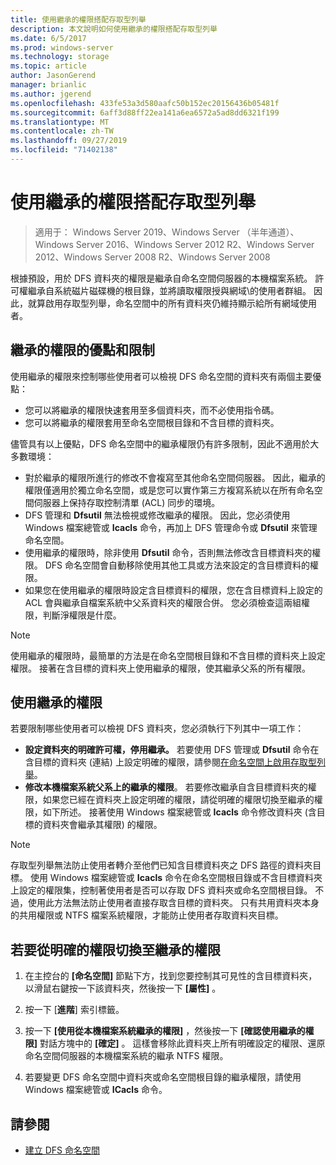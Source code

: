 ```yaml
---
title: 使用繼承的權限搭配存取型列舉
description: 本文說明如何使用繼承的權限搭配存取型列舉
ms.date: 6/5/2017
ms.prod: windows-server
ms.technology: storage
ms.topic: article
author: JasonGerend
manager: brianlic
ms.author: jgerend
ms.openlocfilehash: 433fe53a3d580aafc50b152ec20156436b05481f
ms.sourcegitcommit: 6aff3d88ff22ea141a6ea6572a5ad8dd6321f199
ms.translationtype: MT
ms.contentlocale: zh-TW
ms.lasthandoff: 09/27/2019
ms.locfileid: "71402138"
---
```

# <a name="using-inherited-permissions-with-access-based-enumeration"></a>使用繼承的權限搭配存取型列舉

> 適用于： Windows Server 2019、Windows Server （半年通道）、Windows Server 2016、Windows Server 2012 R2、Windows Server 2012、Windows Server 2008 R2、Windows Server 2008

根據預設，用於 DFS 資料夾的權限是繼承自命名空間伺服器的本機檔案系統。 許可權繼承自系統磁片磁碟機的根目錄，並將讀取權限授與網域\\的使用者群組。 因此，就算啟用存取型列舉，命名空間中的所有資料夾仍維持顯示給所有網域使用者。

## <a name="advantages-and-limitations-of-inherited-permissions"></a>繼承的權限的優點和限制

使用繼承的權限來控制哪些使用者可以檢視 DFS 命名空間的資料夾有兩個主要優點：

-   您可以將繼承的權限快速套用至多個資料夾，而不必使用指令碼。
-   您可以將繼承的權限套用至命名空間根目錄和不含目標的資料夾。

儘管具有以上優點，DFS 命名空間中的繼承權限仍有許多限制，因此不適用於大多數環境：

-   對於繼承的權限所進行的修改不會複寫至其他命名空間伺服器。 因此，繼承的權限僅適用於獨立命名空間，或是您可以實作第三方複寫系統以在所有命名空間伺服器上保持存取控制清單 (ACL) 同步的環境。
-   DFS 管理和 **Dfsutil** 無法檢視或修改繼承的權限。 因此，您必須使用 Windows 檔案總管或 **Icacls** 命令，再加上 DFS 管理命令或 **Dfsutil** 來管理命名空間。
-   使用繼承的權限時，除非使用 **Dfsutil** 命令，否則無法修改含目標資料夾的權限。 DFS 命名空間會自動移除使用其他工具或方法來設定的含目標資料的權限。
-   如果您在使用繼承的權限時設定含目標資料的權限，您在含目標資料上設定的 ACL 會與繼承自檔案系統中父系資料夾的權限合併。 您必須檢查這兩組權限，判斷淨權限是什麼。

> [!NOTE]
> 使用繼承的權限時，最簡單的方法是在命名空間根目錄和不含目標的資料夾上設定權限。 接著在含目標的資料夾上使用繼承的權限，使其繼承父系的所有權限。

## <a name="using-inherited-permissions"></a>使用繼承的權限

若要限制哪些使用者可以檢視 DFS 資料夾，您必須執行下列其中一項工作：

-   **設定資料夾的明確許可權，停用繼承。** 若要使用 DFS 管理或 **Dfsutil** 命令在含目標的資料夾 (連結) 上設定明確的權限，請參閱[在命名空間上啟用存取型列舉](enable-access-based-enumeration-on-a-namespace.md)。
-   **修改本機檔案系統父系上的繼承的權限**。 若要修改繼承自含目標資料夾的權限，如果您已經在資料夾上設定明確的權限，請從明確的權限切換至繼承的權限，如下所述。 接著使用 Windows 檔案總管或 **Icacls** 命令修改資料夾 (含目標的資料夾會繼承其權限) 的權限。

> [!NOTE]
> 存取型列舉無法防止使用者轉介至他們已知含目標資料夾之 DFS 路徑的資料夾目標。 使用 Windows 檔案總管或 **Icacls** 命令在命名空間根目錄或不含目標資料夾上設定的權限集，控制著使用者是否可以存取 DFS 資料夾或命名空間根目錄。 不過，使用此方法無法防止使用者直接存取含目標的資料夾。 只有共用資料夾本身的共用權限或 NTFS 檔案系統權限，才能防止使用者存取資料夾目標。

## <a name="to-switch-from-explicit-permissions-to-inherited-permissions"></a>若要從明確的權限切換至繼承的權限

1.  在主控台的 **\[命名空間\]** 節點下方，找到您要控制其可見性的含目標資料夾，以滑鼠右鍵按一下該資料夾，然後按一下 **\[屬性\]** 。

2.  按一下 [**進階**] 索引標籤。

3.  按一下 **\[使用從本機檔案系統繼承的權限\]** ，然後按一下 **\[確認使用繼承的權限\]** 對話方塊中的 **\[確定\]** 。 這樣會移除此資料夾上所有明確設定的權限、還原命名空間伺服器的本機檔案系統的繼承 NTFS 權限。

4.  若要變更 DFS 命名空間中資料夾或命名空間根目錄的繼承權限，請使用 Windows 檔案總管或 **ICacls** 命令。

## <a name="see-also"></a>請參閱

-   [建立 DFS 命名空間](create-a-dfs-namespace.md)